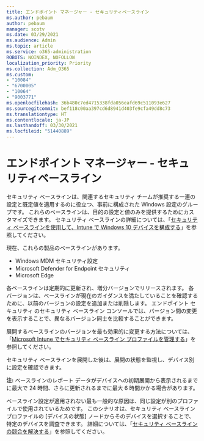 ```yaml
---
title: エンドポイント マネージャー - セキュリティベースライン
ms.author: pebaum
author: pebaum
manager: scotv
ms.date: 03/29/2021
ms.audience: Admin
ms.topic: article
ms.service: o365-administration
ROBOTS: NOINDEX, NOFOLLOW
localization_priority: Priority
ms.collection: Adm_O365
ms.custom:
- "10084"
- "6700005"
- "10064"
- "9003771"
ms.openlocfilehash: 36b480c7ed4715338fda056eafd69c511093e627
ms.sourcegitcommit: bef118c00aa397cd6d8941d403fe9cfa49dd8c73
ms.translationtype: HT
ms.contentlocale: ja-JP
ms.lasthandoff: 03/30/2021
ms.locfileid: "51440889"
---
```

# <a name="endpoint-manager---security-baselines"></a>エンドポイント マネージャー - セキュリティベースライン

セキュリティ ベースラインは、関連するセキュリティ チームが推奨する一連の設定と既定値を適用するのに役立つ、事前に構成された Windows 設定のグループです。 これらのベースラインは、目的の設定と値のみを提供するためにカスタマイズできます。 セキュリティ ベースラインの詳細については、「[セキュリティ ベースラインを使用して、Intune で Windows 10 デバイスを構成する](https://docs.microsoft.com/mem/intune/protect/security-baselines)」を参照してください。

現在、これらの製品のベースラインがあります。

- Windows MDM セキュリティ設定
- Microsoft Defender for Endpoint セキュリティ
- Microsoft Edge

各ベースラインは定期的に更新され、増分バージョンでリリースされます。 各バージョンは、ベースラインが現在のガイダンスを満たしていることを確認するために、以前のバージョンの設定を追加または削除します。 エンドポイント セキュリティ のセキュリティ ベースライン コンソールでは、バージョン間の変更を表示することで、異なるバージョン同士を比較することができます。

展開するベースラインのバージョンを最も効果的に変更する方法については、「[Microsoft Intune でセキュリティ ベースライン プロファイルを管理する](https://docs.microsoft.com/mem/intune/protect/security-baselines-configure)」を参照してください。

セキュリティ ベースラインを展開した後は、展開の状態を監視し、デバイス別に設定を確認できます。

**注:** ベースラインのレポート データがデバイスへの初期展開から表示されるまでに最大で 24 時間、さらに更新されるまでに最大 6 時間かかる場合があります。 

ベースライン設定が適用されない最も一般的な原因は、同じ設定が別のプロファイルで使用されているためです。 このシナリオは、セキュリティ ベースライン プロファイルの [デバイスの状態] ノードからそのデバイスを選択することで、特定のデバイスを調査できます。 詳細については、「[セキュリティ ベースラインの競合を解決する](https://docs.microsoft.com/mem/intune/protect/security-baselines-monitor#resolve-conflicts-for-security-baselines)」を参照してください。